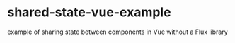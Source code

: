 # shared-state-vue-example
example of sharing state between components in Vue without a Flux library
